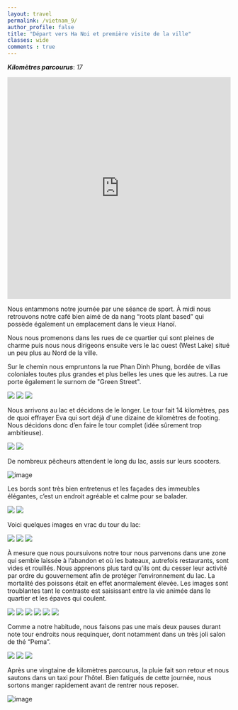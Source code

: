 ```yaml
---
layout: travel
permalink: /vietnam_9/
author_profile: false
title: "Départ vers Ha Noi et première visite de la ville"
classes: wide
comments : true
---
```


<!-- jQuery 1.8 or later, 33 KB -->
<script src="https://ajax.googleapis.com/ajax/libs/jquery/1.11.1/jquery.min.js"></script>

<!-- Fotorama from CDNJS, 19 KB -->
<link  href="https://cdnjs.cloudflare.com/ajax/libs/fotorama/4.6.4/fotorama.css" rel="stylesheet">
<script src="https://cdnjs.cloudflare.com/ajax/libs/fotorama/4.6.4/fotorama.js"></script>

***Kilomètres parcourus***: *17*

<iframe src="https://www.google.com/maps/d/u/0/embed?mid=11PtNyd1pYtsnx1rX4UirpZr0OX4wetK6" width="100%" height="500" frameBorder="0"></iframe>

<br>

Nous entammons notre journée par une séance de sport. À midi nous retrouvons notre café bien aimé de da nang “roots plant based” qui possède également un emplacement dans le vieux Hanoï. 

Nous nous promenons dans les rues de ce quartier qui sont pleines de charme puis nous nous dirigeons ensuite vers le lac ouest (West Lake) situé un peu plus au Nord de la ville.

Sur le chemin nous empruntons la rue Phan Dinh Phung, bordée de villas coloniales toutes plus grandes et plus belles les unes que les autres. La rue porte également le surnom de "Green Street".

<div class="fotorama">
  <img src="https://drive.google.com/uc?id=1rH6xSXQ1W83y3R_X3DjwfeB_IetCPPmD">
  <img src="https://drive.google.com/uc?id=1abMrmzVgnTJPaDd2k_TS0H34OpMAFrp-">
  <img src="https://drive.google.com/uc?id=1zh1WJayILtO8lesbtlcl76ny8TyxSZ-J">
</div>

Nous arrivons au lac et décidons de le longer. Le tour fait 14 kilomètres, pas de quoi effrayer Eva qui sort déjà d'une dizaine de kilomètres de footing. Nous décidons donc d’en faire le tour complet (idée sûrement trop ambitieuse). 

<div class="fotorama">
  <img src="https://drive.google.com/uc?id=1pIr7IVpYaPRMGybEa6OWCSATTcdJMGDV">
  <img src="https://drive.google.com/uc?id=1HXw3Mxg9QhITmUkymuagmDEfi-Sd6u9H">
</div>

De nombreux pêcheurs attendent le long du lac, assis sur leurs scooters.

![image](https://drive.google.com/uc?id=1x9gt9VANvNvJUwDGGIPOW10gB380I0rA)

Les bords sont très bien entretenus et les façades des immeubles élégantes, c’est un endroit agréable et calme pour se balader.

<div class="fotorama">
  <img src="https://drive.google.com/uc?id=1f70ZvKmaOXSaufG15OnhxEURmUJmNbn_">
  <img src="https://drive.google.com/uc?id=13Pzk8ppRaOeYj_m9UDHuVRlwkIzf9VNi">
</div>

Voici quelques images en vrac du tour du lac:

<div class="fotorama">
  <img src="https://drive.google.com/uc?id=1uVAhiemrPKj8LX3bpzBYJu8uhJPBsee3">
  <img src="https://drive.google.com/uc?id=1YAiLdVozUGn2Oqvfk5P4rsgx48i4aK5c">
  <img src="https://drive.google.com/uc?id=1j4QHWUolGDfzUY6BEX_Wg86Q5gk9ev_m">
</div>

À mesure que nous poursuivons notre tour nous parvenons dans une zone qui semble laissée à l’abandon et où les bateaux, autrefois restaurants, sont vides et rouillés. Nous apprenons plus tard qu’ils ont du cesser leur activité par ordre du gouvernement afin de protéger l’environnement du lac. La mortalité des poissons était en effet anormalement élevée. Les images sont troublantes tant le contraste est saisissant entre la vie animée dans le quartier et les épaves qui coulent.

<div class="fotorama">
  <img src="https://drive.google.com/uc?id=1YBOF8dX21npc5Gf_PoNysSj3H6D1uKcd">
  <img src="https://drive.google.com/uc?id=1klxmvDcvD3tFq8Zgn6JUo7ChWdjF6iyR">
  <img src="https://drive.google.com/uc?id=11LrEMWJ7RKkGoxy-DdrKtMAnIXaxqBPn">
  <img src="https://drive.google.com/uc?id=1Nbnja0lKooknDKP8EtvGTfVephQsbYJS">
  <img src="https://drive.google.com/uc?id=1dMGLiM938TPsjkPCII6QVmDhXwdwUOp9">
  <img src="https://drive.google.com/uc?id=1Ab98CN5s-bat-RVunXsZ18wnaV3LVp0E">
</div>

Comme a notre habitude, nous  faisons  pas une mais deux pauses durant note tour endroits  nous requinquer, dont notamment dans un très joli salon de thé “Pema”.  

<div class="fotorama">
  <img src="https://drive.google.com/uc?id=125AbMaqtWSt9hS9KrSDNPClQTCB0LFHF">
  <img src="https://drive.google.com/uc?id=1MPQg1OxeN5Z-qO8Z-IcvSPAeifMbm7kb">
  <img src="https://drive.google.com/uc?id=1BpA6iE6X-WVxpEnEfAfLfbP-07CJbGBk">
</div>

Après une vingtaine de kilomètres parcourus, la pluie  fait son retour et nous sautons dans un taxi pour l’hôtel. Bien fatigués de cette journée, nous sortons manger rapidement avant de rentrer nous reposer. 

![image](https://drive.google.com/uc?id=1kZ7lJm9T1-WUAbBbzqip1fftY5Ndt5K0)
